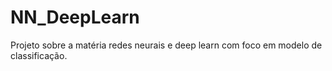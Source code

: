 # NN_DeepLearn
Projeto sobre a matéria redes neurais e deep learn com foco em modelo de classificação.
